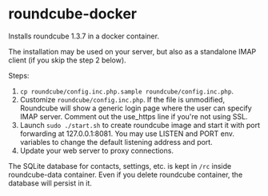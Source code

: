 roundcube-docker
================

Installs roundcube 1.3.7 in a docker container.

The installation may be used on your server, but also as a standalone
IMAP client (if you skip the step 2 below).

Steps:

  1. `cp roundcube/config.inc.php.sample roundcube/config.inc.php`.
  2. Customize `roundcube/config.inc.php`. If the file is unmodified,
Roundcube will show a generic login page where the user can
specify IMAP server. Comment out the use_https line if you're not using
SSL.
  3. Launch `sudo ./start.sh` to create roundcube image and start
it with port forwarding at 127.0.0.1:8081. You may use LISTEN and PORT env.
variables to change the default listening address and port.
  4. Update your web server to proxy connections.

The SQLite database for contacts, settings, etc. is kept
in `/rc` inside roundcube-data container. Even if you delete
roundcube container, the database will persist in it.
